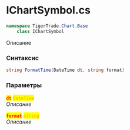 
# IChartSymbol.cs
```csharp
namespace TigerTrade.Chart.Base  
    class IChartSymbol
```

Описание

### Синтаксис
```csharp
string FormatTime(DateTime dt, string format)
```

### Параметры  
<mark style="color:red;">**`dt`**</mark> <mark style="color:orange;">`DateTime`</mark>  
 *Описание*  
  
<mark style="color:red;">**`format`**</mark> <mark style="color:orange;">`string`</mark>  
 *Описание*  
  

                    
                    
